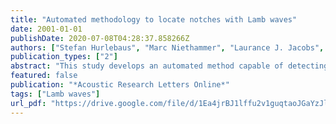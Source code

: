 ```yaml
---
title: "Automated methodology to locate notches with Lamb waves"
date: 2001-01-01
publishDate: 2020-07-08T04:28:37.858266Z
authors: ["Stefan Hurlebaus", "Marc Niethammer", "Laurance J. Jacobs", "Christine Valle"]
publication_types: ["2"]
abstract: "This study develops an automated method capable of detecting notches in isotropic plates. Laser ultrasonic techniques are used to generate and detect Lamb waves in perfect and notched plates. These signals are first transformed into the time-frequency domain using a short time Fourier transform (STFT) and subsequently into the group velocity-frequency domain. Finally, the notch is located with an autocorrelation in the group velocity-frequency domain. A verification of the proposed methodology shows excellent agreement with the actual location of the notch."
featured: false
publication: "*Acoustic Research Letters Online*"
tags: ["Lamb waves"]
url_pdf: "https://drive.google.com/file/d/1Ea4jrBJ1lffu2v1guqtaoJGaYzJlqTkJ"
---
```


